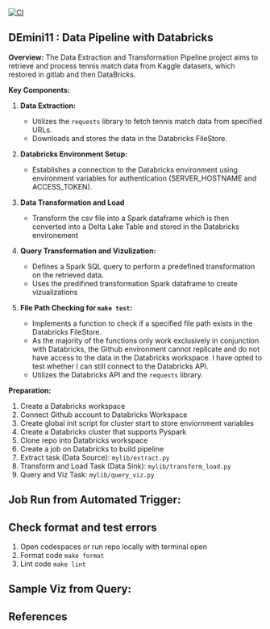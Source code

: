 [![CI](https://github.com/nogibjj/DEmini11/actions/workflows/cicd.yml/badge.svg)](https://github.com/nogibjj/DEmini11/actions/workflows/cicd.yml)

## DEmini11 : Data Pipeline with Databricks

**Overview:**
The Data Extraction and Transformation Pipeline project aims to retrieve and process tennis match data from Kaggle datasets, which restored in gitlab and then DataBricks. 

**Key Components:**
1. **Data Extraction:**
   - Utilizes the `requests` library to fetch tennis match data from specified URLs.
   - Downloads and stores the data in the Databricks FileStore.

2. **Databricks Environment Setup:**
   - Establishes a connection to the Databricks environment using environment variables for authentication (SERVER_HOSTNAME and ACCESS_TOKEN).

3. **Data Transformation and Load**
    - Transform the csv file into a Spark dataframe which is then converted into a Delta Lake Table and stored in the Databricks environement

4. **Query Transformation and Vizulization:**
   - Defines a Spark SQL query to perform a predefined transformation on the retrieved data.
   - Uses the predifined transformation Spark dataframe to create vizualizations

5. **File Path Checking for `make test`:**
   - Implements a function to check if a specified file path exists in the Databricks FileStore.
   - As the majority of the functions only work exclusively in conjunction with Databricks, the Github environment cannot replicate and do not have access to the data in the Databricks workspace. I have opted to test whether I can still connect to the Databricks API. 
   - Utilizes the Databricks API and the `requests` library.



**Preparation:**
1. Create a Databricks workspace 
2. Connect Github account to Databricks Workspace 
3. Create global init script for cluster start to store enviornment variables 
4. Create a Databricks cluster that supports Pyspark 
5. Clone repo into Databricks workspace 
6. Create a job on Databricks to build pipeline 
7. Extract task (Data Source): `mylib/extract.py`
8. Transform and Load Task (Data Sink): `mylib/transform_load.py`
9. Query and Viz Task: `mylib/query_viz.py`

## Job Run from Automated Trigger:


## Check format and test errors
1. Open codespaces or run repo locally with terminal open 
2. Format code `make format`
3. Lint code `make lint`

## Sample Viz from Query: 


## References




